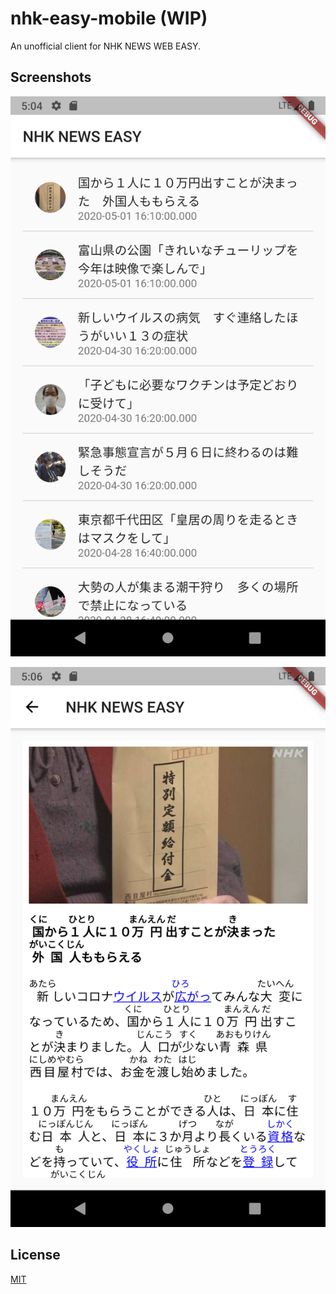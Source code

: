# nhk-easy-mobile (WIP)
An unofficial client for NHK NEWS WEB EASY.

## Screenshots
![home](./screenshots/home.png)

![news](./screenshots/news.png)

## License
[MIT](LICENSE)
